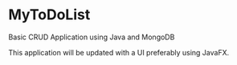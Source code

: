 # MyToDoList
Basic CRUD Application using Java and MongoDB

This application will be updated with a UI preferably using JavaFX.

